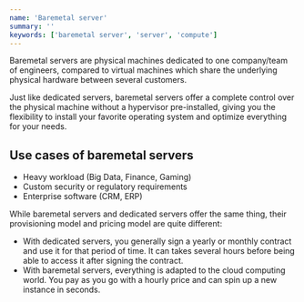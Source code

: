 ```yaml
---
name: 'Baremetal server'
summary: ''
keywords: ['baremetal server', 'server', 'compute']
---
```


Baremetal servers are physical machines dedicated to one company/team of engineers, compared to virtual machines which share the underlying physical hardware between several customers.

Just like dedicated servers, baremetal servers offer a complete control over the physical machine without a hypervisor pre-installed, giving you the flexibility to install your favorite operating system and optimize everything for your needs.

## Use cases of baremetal servers

- Heavy workload (Big Data, Finance, Gaming)
- Custom security or regulatory requirements
- Enterprise software (CRM, ERP)

While baremetal servers and dedicated servers offer the same thing, their provisioning model and pricing model are quite different:

- With dedicated servers, you generally sign a yearly or monthly contract and use it for that period of time. It can takes several hours before being able to access it after signing the contract.
- With baremetal servers, everything is adapted to the cloud computing world. You pay as you go with a hourly price and can spin up a new instance in seconds.
